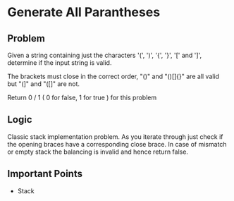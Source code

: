 # Generate All Parantheses

## Problem

Given a string containing just the characters '(', ')', '{', '}', '[' and ']', determine if the input string is valid.

The brackets must close in the correct order, "()" and "()[]{}" are all valid but "(]" and "([]" are not.

Return 0 / 1 ( 0 for false, 1 for true ) for this problem

## Logic

Classic stack implementation problem. As you iterate through just check if the opening braces have a corresponding close brace. In case of mismatch or empty stack the balancing is invalid and hence return false. 

## Important Points

- Stack